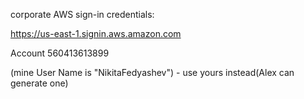 corporate AWS sign-in credentials:

https://us-east-1.signin.aws.amazon.com

Account 560413613899

(mine User Name is "NikitaFedyashev") - use yours instead(Alex can generate one)

